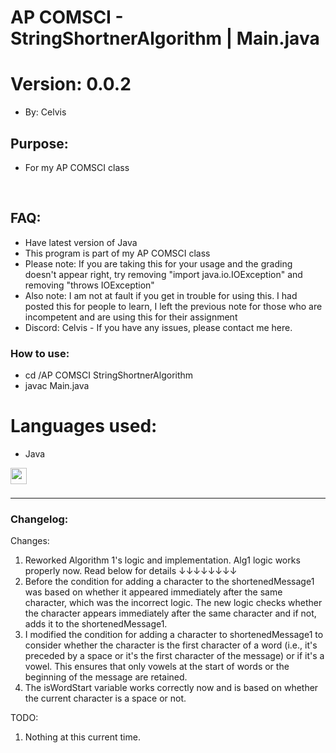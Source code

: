 # AP COMSCI - StringShortnerAlgorithm | Main.java
# Version: 0.0.2
- By: Celvis

## Purpose:

- For my AP COMSCI class
<br />

## FAQ:
- Have latest version of Java
- This program is part of my AP COMSCI class
- Please note: If you are taking this for your usage and the grading doesn't appear right, try removing "import java.io.IOException" and removing "throws IOException"
- Also note: I am not at fault if you get in trouble for using this. I had posted this for people to learn, I left the previous note for those who are incompetent and are using this for their assignment
- Discord: Celvis - If you have any issues, please contact me here.

### How to use:
- cd /AP COMSCI StringShortnerAlgorithm
- javac Main.java

# Languages used:
- Java
<img align="left" alt="" width="26px" src="https://camo.githubusercontent.com/651195b8c66a9dd22316e672992077dbcecea4ca904b45a6681558ebc0ecc517/68747470733a2f2f75706c6f61642e77696b696d656469612e6f72672f77696b6970656469612f656e2f7468756d622f332f33302f4a6176615f70726f6772616d6d696e675f6c616e67756167655f6c6f676f2e7376672f33303070782d4a6176615f70726f6772616d6d696e675f6c616e67756167655f6c6f676f2e7376672e706e67" style="padding-right:10px;" />

<br />
<br />

---

### Changelog:
Changes:
1. Reworked Algorithm 1's logic and implementation. Alg1 logic works properly now. Read below for details ↓↓↓↓↓↓↓↓
2. Before the condition for adding a character to the shortenedMessage1 was based on whether it appeared immediately after the same character, which was the incorrect logic. The new logic checks whether the character appears immediately after the same character and if not, adds it to the shortenedMessage1.
3. I modified the condition for adding a character to shortenedMessage1 to consider whether the character is the first character of a word (i.e., it's preceded by a space or it's the first character of the message) or if it's a vowel. This ensures that only vowels at the start of words or the beginning of the message are retained.
5. The isWordStart variable works correctly now and is based on whether the current character is a space or not.

TODO:
1. Nothing at this current time.
